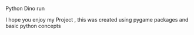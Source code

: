 Python Dino run

I hope you enjoy my Project , this was created using pygame packages and basic python concepts

